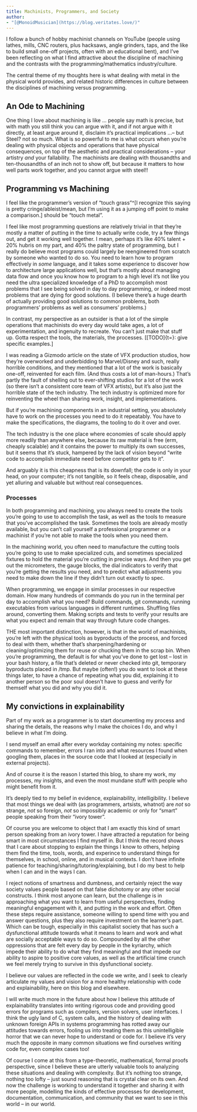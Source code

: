 ```yaml
---
title: Machinists, Programmers, and Society
author:
- "[@MonoidMusician](https://blog.veritates.love/)"
---
```


I follow a bunch of hobby machinist channels on YouTube (people using lathes, mills, CNC routers, plus hacksaws, angle grinders, taps, and the like to build small one-off projects, often with an educational bent), and Iʼve been reflecting on what I find attractive about the discipline of machining and the contrasts with the programming/mathematics industry/culture.

The central theme of my thoughts here is what dealing with metal in the physical world provides, and related historic differences in culture between the disciplines of machining versus programming.

## An Ode to Machining

One thing I love about machining is like … people say math is precise, but with math you still think you can argue with it, and if not argue with it directly, at least argue around it, disclaim itʼs practical implications …– but Steel? not so much.
What is so powerful to me is what occurs when youʼre dealing with physical objects and operations that have physical consequences, on top of the aesthetic and practical considerations – your artistry _and_ your fallability.
The machinists are dealing with thousandths and ten-thousandths of an inch not to show off, but because it matters to how well parts work together, and you cannot argue with steel!!

## Programming vs Machining

I feel like the programmerʼs version of “touch grass”^[I recognize this saying is pretty cringe/ableist/mean, but Iʼm using it as a jumping off point to make a comparison.] should be “touch metal”.

I feel like most programming questions are relatively trivial in that theyʼre mostly a matter of putting in the time to actually write code, try a few things out, and get it working well together.
I mean, perhaps itʼs like 40% talent + 20% hubris on my part, and 40% the paltry state of programming, but I really do believe most programs could largely be reengineered from scratch by someone who wanted to do so.
You need to learn how to program effectively in *some* language, and it takes some experience to discover how to architecture large applications well, but thatʼs mostly about managing data flow and once you know how to program to a high level itʼs not like you need the ultra specialized knowledge of a PhD to accomplish most problems that I see being solved in day to day programming, or indeed most problems that are dying for good solutions.
(I believe thereʼs a huge dearth of actually providing good solutions to common problems, both programmersʼ problems as well as consumersʼ problems.)

In contrast, my perspective as an outsider is that a lot of the simple operations that machinists do every day would take ages, a lot of experimentation, and ingenuity to recreate.
You canʼt just make that stuff up. Gotta respect the tools, the materials, the processes.
[[TODO]{t=}: give specific examples.]

I was reading a Gizmodo article on the state of VFX production studios, how theyʼre overworked and underbidding to Marvel/Disney and such, really horrible conditions, and they mentioned that a lot of the work is basically one-off, reinvented for each film.
(And thus costs a lot of man-hours.)
Thatʼs partly the fault of shelling out to ever-shifting studios for a lot of the work (so there isnʼt a consistent core team of VFX artists), but itʼs also just the horrible state of the tech industry.
The tech industry is optimized more for reinventing the wheel than sharing work, insight, and implementations.

But if youʼre machining components in an industrial setting, you absolutely have to work on the processes you need to do it repeatably.
You have to make the specifications, the diagrams, the tooling to do it over and over.

The tech industry is the one place where economies of scale should apply more readily than anywhere else, because its raw material is free (erm, cheaply scalable) and it contains the power to multiply its own successes, but it seems that itʼs stuck, hampered by the lack of vision beyond “write code to accomplish immediate need before competitor gets to it”.

And arguably it is this cheapness that is its downfall; the code is only in your head, on your computer; itʼs not tangible, so it feels cheap, disposable, and yet alluring and valuable but without real consequences.

### Processes

In both programming and machining, you always need to create the tools youʼre going to use to accomplish the task, as well as the tools to measure that youʼve accomplished the task.
Sometimes the tools are already mostly available, but you canʼt call yourself a professional programmer or a machinist if youʼre not able to make the tools when you need them.

In the machining world, you often need to manufacture the cutting tools youʼre going to use to make specialized cuts, and sometimes specialized fixtures to hold the material youʼre cutting in precise ways.
And then you get out the micrometers, the gauge blocks, the dial indicators to verify that youʼre getting the results you need, and to predict what adjustments you need to make down the line if they didnʼt turn out exactly to spec.

When programming, we engage in similar processes in our respective domain. How many hundreds of commands do you run in the terminal per day to accomplish what you need?
Build commands, git commands, running executables from various languages in different runtimes.
Shuffling files around, converting them.
Making scripts and tests to verify your results are what you expect and remain that way through future code changes.

THE most important distinction, however, is that in the world of machinists, youʼre left with the physical tools as byproducts of the process, and forced to deal with them, whether thatʼs sharpening/hardening or cleaning/optimizing them for reuse or chucking them in the scrap bin.
When youʼre programming, the default is for what youʼve done to get lost – lost in your bash history, a file thatʼs deleted or never checked into git, temporary byproducts placed in /tmp.
But maybe (often!) you do want to look at these things later, to have a chance of repeating what you did, explaining it to another person so the poor soul doesnʼt have to guess and verify for themself what you did and why you did it.

## My convictions in explainability

Part of my work as a programmer is to start documenting my process and sharing the details, the reasons why I make the choices I do, and why I believe in what Iʼm doing.

I send myself an email after every workday containing my notes: specific commands to remember, errors I ran into and what resources I found when googling them, places in the source code that I looked at (especially in external projects).

And of course it is the reason I started this blog, to share my work, my processes, my insights, and even the most mundane stuff with people who might benefit from it.

Itʼs deeply tied to my belief in evidence, explainability, intelligibility. I believe that most things we deal with (as programmers, artsists, whatnot) are *not* so strange, *not* so foreign, *not* so impossibly academic or only for “smart” people speaking from their “ivory tower”.

Of course you are welcome to object that I am exactly this kind of smart person speaking from an ivory tower.
I have attracted a reputation for being smart in most circumstances I find myself in.
But I think the record shows that I care about stopping to explain the things I know to others, helping them find the time, tools, words, and experince to understand things for themselves, in school, online, and in musical contexts.
I donʼt have infinite patience for teaching/sharing/tutoring/explaining, but I do my best to help when I can and in the ways I can.

I reject notions of smartness and dumbness, and certainly reject the way society values people based on that false dichotomy or any other social constructs.
I think most anyone can learn, but the challenge is in approaching what you want to learn from useful perspectives, finding meaningful engagement with it, and putting in the work and effort.
Often these steps require assistance, someone willing to spend time with you and answer questions, plus they also require investment on the learnerʼs part.
Which can be tough, especially in this capitalist society that has such a dysfunctional attitude towards what it means to learn and work and what are socially acceptable ways to do so.
Compounded by all the other oppressions that are felt every day by people in the kyriarchy, which impede their ability to do what they find meaningful and that impede our ability to aspire to positive core values, as well as the artificial time crunch we feel merely trying to survive in this dysfunctional society.

I believe our values are reflected in the code we write, and I seek to clearly articulate my values and vision for a more healthy relationship with code and explainability, here on this blog and elsewhere.

I will write much more in the future about how I believe this attitude of explainability translates into writing rigorous code and providing good errors for programs such as compilers, version solvers, user interfaces.
I think the ugly land of C, system calls, and the history of dealing with unknown foreign APIs in systems programming has rotted away our attitudes towards errors, fooling us into treating them as this unintelligible horror that we can never hope to understand or code for.
I believe itʼs very much the opposite in many common situations we find ourselves writing code for, even complex cases too!

Of course I come at this from a type-theoretic, mathematical, formal proofs perspective, since I believe these are utterly valuable tools to analyzing these situations and dealing with complexity.
But itʼs nothing too strange, nothing too lofty – just sound reasoning that is crystal clear on its own.
And now the challenge is working to understand it together and sharing it with more people, modelling the kinds of effective processes for development, documentation, communication, and community that we want to see in this world – in our world.
